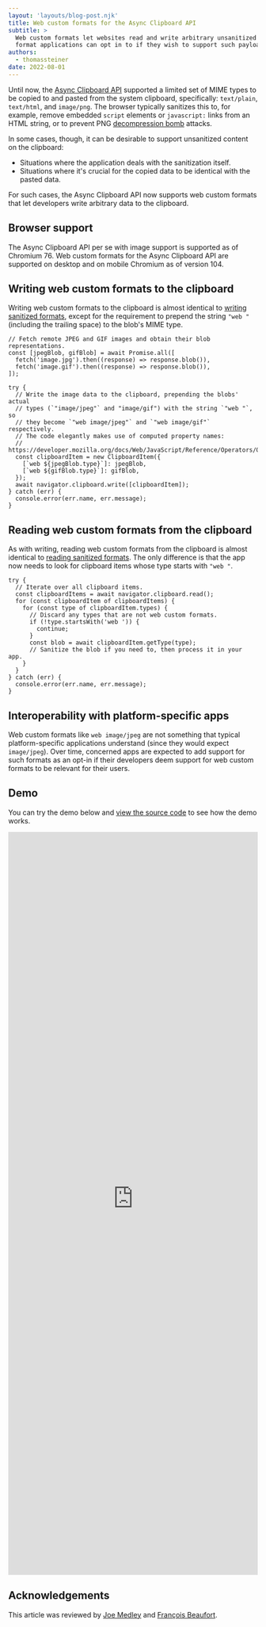 ```yaml
---
layout: 'layouts/blog-post.njk'
title: Web custom formats for the Async Clipboard API
subtitle: >
  Web custom formats let websites read and write arbitrary unsanitized payloads using a standard
  format applications can opt in to if they wish to support such payloads.
authors:
  - thomassteiner
date: 2022-08-01
---
```


Until now, the [Async Clipboard API](https://web.dev/async-clipboard/) supported a limited set of
MIME types to be copied to and pasted from the system clipboard, specifically: `text/plain`,
`text/html`, and `image/png`. The browser typically sanitizes this to, for example, remove embedded
`script` elements or `javascript:` links from an HTML string, or to prevent PNG
[decompression bomb](https://en.wikipedia.org/wiki/Zip_bomb) attacks.

In some cases, though, it can be desirable to support unsanitized content on the clipboard:

- Situations where the application deals with the sanitization itself.
- Situations where it's crucial for the copied data to be identical with the pasted data.

For such cases, the Async Clipboard API now supports web custom formats that let developers write
arbitrary data to the clipboard.

## Browser support

The Async Clipboard API per se with image support is supported as of Chromium&nbsp;76. Web custom
formats for the Async Clipboard API are supported on desktop and on mobile Chromium as of
version&nbsp;104.

## Writing web custom formats to the clipboard

Writing web custom formats to the clipboard is almost identical to
[writing sanitized formats](<https://web.dev/async-clipboard/#write()>), except for the requirement
to prepend the string `"web "` (including the trailing space) to the blob's MIME type.

```js/13-14
// Fetch remote JPEG and GIF images and obtain their blob representations.
const [jpegBlob, gifBlob] = await Promise.all([
  fetch('image.jpg').then((response) => response.blob()),
  fetch('image.gif').then((response) => response.blob()),
]);

try {
  // Write the image data to the clipboard, prepending the blobs' actual
  // types (`"image/jpeg"` and "image/gif") with the string `"web "`, so
  // they become `"web image/jpeg"` and `"web image/gif"` respectively.
  // The code elegantly makes use of computed property names:
  // https://developer.mozilla.org/docs/Web/JavaScript/Reference/Operators/Object_initializer#computed_property_names.
  const clipboardItem = new ClipboardItem({
    [`web ${jpegBlob.type}`]: jpegBlob,
    [`web ${gifBlob.type}`]: gifBlob,
  });
  await navigator.clipboard.write([clipboardItem]);
} catch (err) {
  console.error(err.name, err.message);
}
```

## Reading web custom formats from the clipboard

As with writing, reading web custom formats from the clipboard is almost identical to
[reading sanitized formats](<https://web.dev/async-clipboard/#read()>). The only difference is that
the app now needs to look for clipboard items whose type starts with `"web "`.

```js/6
try {
  // Iterate over all clipboard items.
  const clipboardItems = await navigator.clipboard.read();
  for (const clipboardItem of clipboardItems) {
    for (const type of clipboardItem.types) {
      // Discard any types that are not web custom formats.
      if (!type.startsWith('web ')) {
        continue;
      }
      const blob = await clipboardItem.getType(type);
      // Sanitize the blob if you need to, then process it in your app.
    }
  }
} catch (err) {
  console.error(err.name, err.message);
}
```

## Interoperability with platform-specific apps

Web custom formats like `web image/jpeg` are not something that typical platform-specific
applications understand (since they would expect `image/jpeg`). Over time, concerned apps are
expected to add support for such formats as an opt-in if their developers deem support for web
custom formats to be relevant for their users.

## Demo

You can try the demo below and
[view the source code](https://glitch.com/edit/#!/custom-async-clipboard) to see how the demo works.

<div class="glitch-embed-wrap" style="height: 1500px; width: 100%;">
  <iframe
    src="https://custom-async-clipboard.glitch.me/"
    title="custom-async-clipboard on Glitch"
    allow="clipboard-read; clipboard-write"
    style="height: 100%; width: 100%; border: 0;">
  </iframe>
</div>

## Acknowledgements

This article was reviewed by [Joe Medley](https://github.com/jpmedley)
and [François Beaufort](https://github.com/beaufortfrancois).
